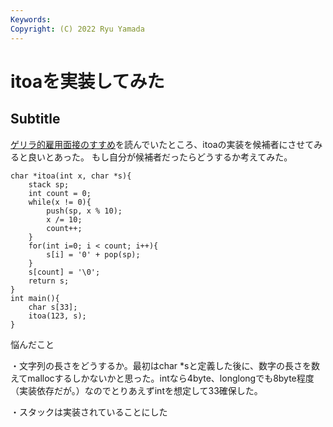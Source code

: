 ```yaml
---
Keywords:
Copyright: (C) 2022 Ryu Yamada
---
```

# itoaを実装してみた
## Subtitle

[ゲリラ的雇用面接のすすめ](https://web.archive.org/web/20090304134941/http://local.joelonsoftware.com/wiki/%E3%82%B2%E3%83%AA%E3%83%A9%E7%9A%84%E9%9B%87%E7%94%A8%E9%9D%A2%E6%8E%A5%E3%81%AE%E3%81%99%E3%81%99%E3%82%81)を読んでいたところ、itoaの実装を候補者にさせてみると良いとあった。
もし自分が候補者だったらどうするか考えてみた。

```
char *itoa(int x, char *s){
    stack sp;
    int count = 0;
    while(x != 0){
        push(sp, x % 10);
        x /= 10;
        count++;
    }
    for(int i=0; i < count; i++){
        s[i] = '0' + pop(sp);
    }
    s[count] = '\0';
    return s;
}
int main(){
    char s[33];
    itoa(123, s);
}
```

悩んだこと

・文字列の長さをどうするか。最初はchar *sと定義した後に、数字の長さを数えてmallocするしかないかと思った。intなら4byte、longlongでも8byte程度（実装依存だが。）なのでとりあえずintを想定して33確保した。

・スタックは実装されていることにした
